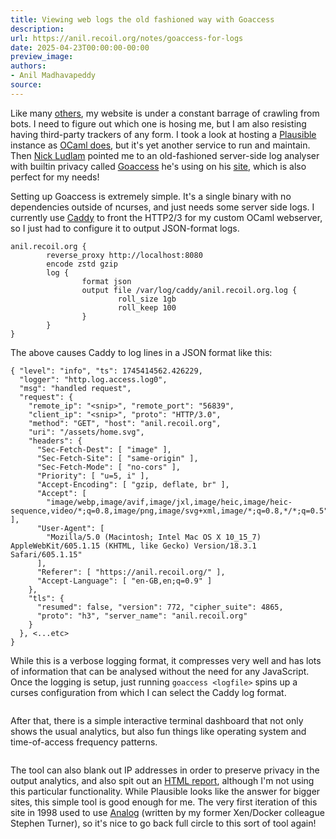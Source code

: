 ```yaml
---
title: Viewing web logs the old fashioned way with Goaccess
description:
url: https://anil.recoil.org/notes/goaccess-for-logs
date: 2025-04-23T00:00:00-00:00
preview_image:
authors:
- Anil Madhavapeddy
source:
---
```


<p>Like many <a href="https://anil.recoil.org/notes/ai-ietf-aiprefs">others</a>, my website is under a constant barrage of crawling from bots. I need to figure out which one is hosing me, but I am also resisting having third-party trackers of any form. I took a look at hosting a <a href="https://plausible.io/">Plausible</a> instance as <a href="https://plausible.ci.dev/ocaml.org">OCaml does</a>, but it's yet another service to run and maintain. Then <a href="https://nick.recoil.org" class="contact">Nick Ludlam</a> pointed me to an old-fashioned server-side log analyser with builtin privacy called <a href="https://goaccess.io">Goaccess</a> he's using on his <a href="https://nick.recoil.org">site</a>, which is also perfect for my needs!</p>
<p>Setting up Goaccess is extremely simple. It's a single binary with no dependencies outside of ncurses, and just needs some server side logs.  I currently use <a href="https://caddyserver.com">Caddy</a> to front the HTTP2/3 for my custom OCaml webserver, so I just had to configure it to output JSON-format logs.</p>
<pre><code>anil.recoil.org {
        reverse_proxy http://localhost:8080
        encode zstd gzip
        log {
                format json
                output file /var/log/caddy/anil.recoil.org.log {
                        roll_size 1gb
                        roll_keep 100
                }
        }
}
</code></pre>
<p>The above causes Caddy to log lines in a JSON format like this:</p>
<pre><code class="language-json">{ "level": "info", "ts": 1745414562.426229,
  "logger": "http.log.access.log0",
  "msg": "handled request",
  "request": {
    "remote_ip": "&lt;snip&gt;", "remote_port": "56839",
    "client_ip": "&lt;snip&gt;", "proto": "HTTP/3.0",
    "method": "GET", "host": "anil.recoil.org",
    "uri": "/assets/home.svg",
    "headers": {
      "Sec-Fetch-Dest": [ "image" ],
      "Sec-Fetch-Site": [ "same-origin" ],
      "Sec-Fetch-Mode": [ "no-cors" ],
      "Priority": [ "u=5, i" ],
      "Accept-Encoding": [ "gzip, deflate, br" ],
      "Accept": [
        "image/webp,image/avif,image/jxl,image/heic,image/heic-sequence,video/*;q=0.8,image/png,image/svg+xml,image/*;q=0.8,*/*;q=0.5" ],
      "User-Agent": [
        "Mozilla/5.0 (Macintosh; Intel Mac OS X 10_15_7) AppleWebKit/605.1.15 (KHTML, like Gecko) Version/18.3.1 Safari/605.1.15"
      ],
      "Referer": [ "https://anil.recoil.org/" ],
      "Accept-Language": [ "en-GB,en;q=0.9" ]
    },
    "tls": {
      "resumed": false, "version": 772, "cipher_suite": 4865,
      "proto": "h3", "server_name": "anil.recoil.org"
    }
  }, &lt;...etc&gt;
}
</code></pre>
<p>While this is a verbose logging format, it compresses very well and has lots of information that can be analysed without the need for any JavaScript. Once the logging is setup, just running <code>goaccess &lt;logfile&gt;</code> spins up a curses configuration from which I can select the Caddy log format.</p>
<p></p><figure class="image-center"><img src="https://anil.recoil.org/images/goaccess-ss-1.webp" loading="lazy" class="content-image" alt="" srcset="/images/goaccess-ss-1.1024.webp 1024w,/images/goaccess-ss-1.1280.webp 1280w,/images/goaccess-ss-1.1440.webp 1440w,/images/goaccess-ss-1.1600.webp 1600w,/images/goaccess-ss-1.320.webp 320w,/images/goaccess-ss-1.480.webp 480w,/images/goaccess-ss-1.640.webp 640w,/images/goaccess-ss-1.768.webp 768w" title="" sizes="(max-width: 768px) 100vw, 33vw"><figcaption></figcaption></figure>
<p></p>
<p>After that, there is a simple interactive terminal dashboard that not only shows the usual analytics, but also fun things like operating system and time-of-access frequency patterns.</p>
<p></p><figure class="image-center"><img src="https://anil.recoil.org/images/goaccess-ss-2.webp" loading="lazy" class="content-image" alt="" srcset="/images/goaccess-ss-2.1024.webp 1024w,/images/goaccess-ss-2.1280.webp 1280w,/images/goaccess-ss-2.1440.webp 1440w,/images/goaccess-ss-2.1600.webp 1600w,/images/goaccess-ss-2.1920.webp 1920w,/images/goaccess-ss-2.2560.webp 2560w,/images/goaccess-ss-2.320.webp 320w,/images/goaccess-ss-2.3840.webp 3840w,/images/goaccess-ss-2.480.webp 480w,/images/goaccess-ss-2.640.webp 640w,/images/goaccess-ss-2.768.webp 768w" title="" sizes="(max-width: 768px) 100vw, 33vw"><figcaption></figcaption></figure>
<p></p>
<p>The tool can also blank out IP addresses in order to preserve privacy in the output analytics, and also spit out an <a href="https://theorangeone.net/posts/goaccess-analytics/">HTML report</a>, although I'm not using this particular functionality.  While Plausible looks like the answer for bigger sites, this simple tool is good enough for me. The very first iteration of this site in 1998 used to use <a href="https://en.wikipedia.org/wiki/Analog_(program)">Analog</a> (written by my former Xen/Docker colleague Stephen Turner), so it's nice to go back full circle to this sort of tool again!</p>

